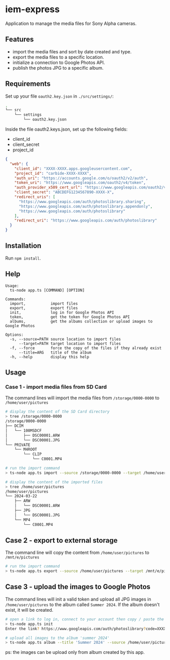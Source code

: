 # iem-express

Application to manage the media files for Sony Alpha cameras.

## Features

- import the media files and sort by date created and type.
- export the media files to a specific location.
- initialize a connection to Google Photos API.
- publish the photos JPG to a specific album.

## Requirements

Set up your file `oauth2.key.json` in `./src/settings/`:

```sh
.
└── src
    └── settings
        └── oauth2.key.json
```

Inside the file oauth2.keys.json, set up the following fields:

- client_id
- client_secret
- project_id

```json
{
  "web": {
    "client_id": "XXXX-XXXX.apps.googleusercontent.com",
    "project_id": "carbide-XXXX-XXXX",
    "auth_uri": "https://accounts.google.com/o/oauth2/v2/auth",
    "token_uri": "https://www.googleapis.com/oauth2/v4/token",
    "auth_provider_x509_cert_url": "https://www.googleapis.com/oauth2/v1/certs",
    "client_secret": "ABCDEFG1234567890-XXXX-X",
    "redirect_uris": [
      "https://www.googleapis.com/auth/photoslibrary.sharing",
      "https://www.googleapis.com/auth/photoslibrary.appendonly",
      "https://www.googleapis.com/auth/photoslibrary"
    ],
    "redirect_uri": "https://www.googleapis.com/auth/photoslibrary"
  }
}
```

## Installation
Run `npm install`.

## Help

```
Usage:
  ts-node app.ts [COMMAND] [OPTION]

Commands:
  import,           import files
  export,           export files
  init,             log in for Google Photos API
  token,            get the token for Google Photos API
  albums,           get the albums collection or upload images to Google Photos

Options:
  -s, --source=PATH source location to import files
      --target=PATH target location to import files
  -f, --force       force the copy of the files if they already exist
      --title=ARG   title of the album
  -h, --help        display this help
```

## Usage

### Case 1 - import media files from SD Card
The command lines will import the media files from `/storage/0000-0000` to `/home/user/pictures`
```sh
# display the content of the SD Card directory
> tree /storage/0000-0000
/storage/0000-0000
├── DCIM
│   └── 100MSDCF
│       ├── DSC00001.ARW
│       └── DSC00001.JPG
└── PRIVATE
    └── M4ROOT
        └── CLIP
            └── C0001.MP4

# run the import command
> ts-node app.ts import --source /storage/0000-0000 --target /home/user/pictures

# display the content of the imported files
> tree /home/user/pictures
/home/user/pictures
└── 2024-03-22
    ├── ARW
    │   └── DSC00001.ARW
    ├── JPG
    │   └── DSC00001.JPG
    └── MP4
        └── C0001.MP4
```

## Case 2 - export to external storage
The command line will copy the content from `/home/user/pictures` to `/mnt/e/pictures`
```sh
# run the import command
> ts-node app.ts export --source /home/user/pictures --target /mnt/e/pictures
```

## Case 3 - upload the images to Google Photos
The command lines will init a valid token and upload all JPG images in `/home/user/pictures`
to the album called `Summer 2024`. If the album doesn't exist, it will be created.
```sh
# open a link to log in, connect to your account then copy / paste the link to extract the code
> ts-node app.ts init
Enter the link? https://www.googleapis.com/auth/photoslibrary?code=XXXX-XXX&scope=https%3A%2F%2Fwww.googleapis.com%2Fauth%2Fphotoslibrary.sharing+https%3A%2F%2Fwww.googleapis.com%2Fauth%2Fphotoslibrary+https%3A%2F%2Fwww.googleapis.com%2Fauth%2Fphotoslibrary.appendonly

# upload all images to the album 'summer 2024' 
> ts-node app.ts album --title 'Summer 2024' --source /home/user/pictures
```

ps: the images can be upload only from album created by this app.